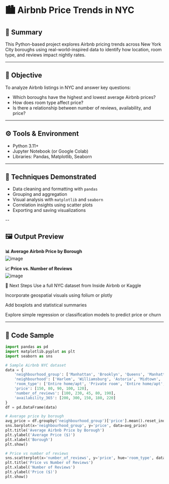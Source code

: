 # 🏙️ Airbnb Price Trends in NYC

## 📌 Summary
This Python-based project explores Airbnb pricing trends across New York City boroughs using real-world-inspired data to identify how location, room type, and reviews impact nightly rates.

---

## 🎯 Objective
To analyze Airbnb listings in NYC and answer key questions:
- Which boroughs have the highest and lowest average Airbnb prices?
- How does room type affect price?
- Is there a relationship between number of reviews, availability, and price?

---

## ⚙️ Tools & Environment
- Python 3.11+
- Jupyter Notebook (or Google Colab)
- Libraries: Pandas, Matplotlib, Seaborn

---

## 🧠 Techniques Demonstrated
- Data cleaning and formatting with `pandas`
- Grouping and aggregation
- Visual analysis with `matplotlib` and `seaborn`
- Correlation insights using scatter plots
- Exporting and saving visualizations

--

## 🖼️ Output Preview

**📊 Average Airbnb Price by Borough**  
![image](https://github.com/user-attachments/assets/b3ef5e24-1d34-479d-b61b-dd95755a524d)


**📈 Price vs. Number of Reviews**  
![image](https://github.com/user-attachments/assets/08eab8e2-7a13-4a4e-8597-a4bc6a34c1a4)


🔄 Next Steps
Use a full NYC dataset from Inside Airbnb or Kaggle

Incorporate geospatial visuals using folium or plotly

Add boxplots and statistical summaries

Explore simple regression or classification models to predict price or churn

---

## 🧾 Code Sample
```python
import pandas as pd
import matplotlib.pyplot as plt
import seaborn as sns

# Sample Airbnb NYC dataset
data = {
    'neighbourhood_group': ['Manhattan', 'Brooklyn', 'Queens', 'Manhattan', 'Brooklyn'],
    'neighbourhood': ['Harlem', 'Williamsburg', 'Astoria', 'Midtown', 'Bushwick'],
    'room_type': ['Entire home/apt', 'Private room', 'Entire home/apt', 'Private room', 'Entire home/apt'],
    'price': [150, 80, 90, 100, 120],
    'number_of_reviews': [100, 230, 45, 80, 190],
    'availability_365': [200, 300, 150, 180, 220]
}
df = pd.DataFrame(data)

# Average price by borough
avg_price = df.groupby('neighbourhood_group')['price'].mean().reset_index()
sns.barplot(x='neighbourhood_group', y='price', data=avg_price)
plt.title('Average Airbnb Price by Borough')
plt.ylabel('Average Price ($)')
plt.xlabel('Borough')
plt.show()

# Price vs number of reviews
sns.scatterplot(x='number_of_reviews', y='price', hue='room_type', data=df)
plt.title('Price vs Number of Reviews')
plt.xlabel('Number of Reviews')
plt.ylabel('Price ($)')
plt.show()




